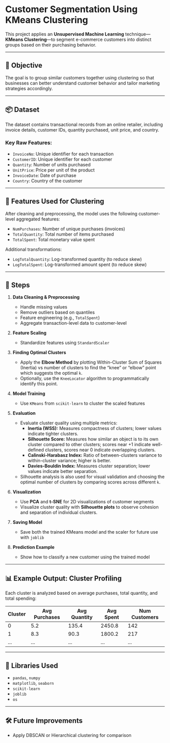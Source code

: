 # Customer Segmentation Using KMeans Clustering

This project applies an **Unsupervised Machine Learning** technique—**KMeans Clustering**—to segment e-commerce customers into distinct groups based on their purchasing behavior.

---

## 🎯 Objective

The goal is to group similar customers together using clustering so that businesses can better understand customer behavior and tailor marketing strategies accordingly.

---

## 📦 Dataset

The dataset contains transactional records from an online retailer, including invoice details, customer IDs, quantity purchased, unit price, and country.

### Key Raw Features:
- `InvoiceNo`: Unique identifier for each transaction
- `CustomerID`: Unique identifier for each customer
- `Quantity`: Number of units purchased
- `UnitPrice`: Price per unit of the product
- `InvoiceDate`: Date of purchase
- `Country`: Country of the customer

---

## 🧮 Features Used for Clustering

After cleaning and preprocessing, the model uses the following customer-level aggregated features:

- `NumPurchases`: Number of unique purchases (invoices)
- `TotalQuantity`: Total number of items purchased
- `TotalSpent`: Total monetary value spent

Additional transformations:
- `LogTotalQuantity`: Log-transformed quantity (to reduce skew)
- `LogTotalSpent`: Log-transformed amount spent (to reduce skew)

---

## 🧪 Steps

1. **Data Cleaning & Preprocessing**
   - Handle missing values
   - Remove outliers based on quantiles
   - Feature engineering (e.g., `TotalSpent`)
   - Aggregate transaction-level data to customer-level

2. **Feature Scaling**
   - Standardize features using `StandardScaler`

3. **Finding Optimal Clusters**
   - Apply the **Elbow Method** by plotting Within-Cluster Sum of Squares (Inertia) vs number of clusters to find the “knee” or “elbow” point which suggests the optimal `k`.
   - Optionally, use the `KneeLocator` algorithm to programmatically identify this point.

4. **Model Training**
   - Use `KMeans` from `scikit-learn` to cluster the scaled features

5. **Evaluation**
   - Evaluate cluster quality using multiple metrics:
     - **Inertia (WSS):** Measures compactness of clusters; lower values indicate tighter clusters.
     - **Silhouette Score:** Measures how similar an object is to its own cluster compared to other clusters; scores near +1 indicate well-defined clusters, scores near 0 indicate overlapping clusters.
     - **Calinski-Harabasz Index:** Ratio of between-clusters variance to within-cluster variance; higher is better.
     - **Davies-Bouldin Index:** Measures cluster separation; lower values indicate better separation.
   - Silhouette analysis is also used for visual validation and choosing the optimal number of clusters by comparing scores across different `k`.

6. **Visualization**
   - Use **PCA** and **t-SNE** for 2D visualizations of customer segments
   - Visualize cluster quality with **Silhouette plots** to observe cohesion and separation of individual clusters.


7. **Saving Model**
   - Save both the trained KMeans model and the scaler for future use with `joblib`

8. **Prediction Example**
   - Show how to classify a new customer using the trained model

---

## 📊 Example Output: Cluster Profiling

Each cluster is analyzed based on average purchases, total quantity, and total spending:

| Cluster | Avg Purchases | Avg Quantity | Avg Spent | Num Customers |
|---------|---------------|--------------|-----------|---------------|
| 0       | 5.2           | 135.4        | 2450.8    | 142           |
| 1       | 8.3           | 90.3         | 1800.2    | 217           |
| ...     | ...           | ...          | ...       | ...           |

---

## 🧠 Libraries Used

- `pandas`, `numpy`
- `matplotlib`, `seaborn`
- `scikit-learn`
- `joblib`
- `os`

---

## 🛠 Future Improvements

- Apply DBSCAN or Hierarchical clustering for comparison

